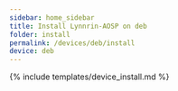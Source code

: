 ```yaml
---
sidebar: home_sidebar
title: Install Lynnrin-AOSP on deb
folder: install
permalink: /devices/deb/install
device: deb
---
```

{% include templates/device_install.md %}
